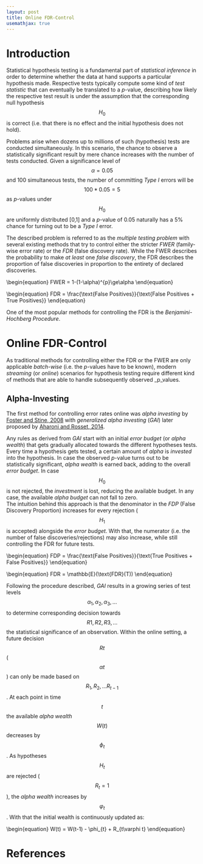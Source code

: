 ```yaml
---
layout: post
title: Online FDR-Control
usemathjax: true
---
```


# Introduction

Statistical hypothesis testing is a fundamental part of _statistical inference_ in order
to determine whether the data at hand supports a particular hypothesis made. Respective tests
typically compute some kind of _test statistic_ that can eventually be translated to a
_p_-value, describing how likely the respective test result is under the assumption that the
corresponding null hypothesis $$H_{\text{0}}$$ is correct (i.e. that there is no effect and the 
initial hypothesis does not hold).

Problems arise when dozens up to millions of such (hypothesis) tests are conducted simultaneously.
In this scenario, the chance to observe a statistically significant result by mere chance increases
with the number of tests conducted. Given a significance level of $$\alpha=0.05$$ and $100$ simultaneous
tests, the number of committing _Type I_ errors will be $$100 * 0.05 = 5$$ as _p_-values under
$$H_{\text{0}}$$ are uniformly distributed [0,1] and a _p_-value of 0.05 naturally has a 5% chance for turning
out to be a _Type I_ error.

The described problem is referred to as the _multiple testing problem_ with several existing methods
that try to control either the stricter _FWER_ (family-wise error rate) or the _FDR_ (false discovery
rate). While the FWER describes the probability to make _at least_ one _false discovery_, the FDR
describes the proportion of false discoveries in proportion to the entirety of declared discoveries.

\begin{equation}
   FWER = 1-(1-\alpha)^{p}\ge\alpha
\end{equation}

\begin{equation}
   FDR = \frac{\text{False Positives}}{\text{False Positives + True Positives}}
\end{equation}

One of the most popular methods for controlling the FDR is the _Benjamini-Hochberg Procedure_.

# Online FDR-Control

As traditional methods for controlling either the FDR or the FWER are only applicable _batch-wise_
(i.e. the _p_-values have to be known), modern _streaming_ (or _online_) scenarios for hypothesis
testing require different kind of methods that are able to handle subsequently observed _p_values.

## Alpha-Investing

The first method for controlling error rates online was _alpha investing_ by
[Foster and Stine, 2008](https://rss.onlinelibrary.wiley.com/doi/abs/10.1111/j.1467-9868.2007.00643.x)
with _generalized alpha investing_ (_GAI_) later proposed by [Aharoni and Rosset, 2014](https://www.jstor.org/stable/24774568).

Any rules as derived from _GAI_ start with an initial _error budget_ (or _alpha wealth_) that gets
gradually allocated towards the different hypotheses tests. Every time a hypothesis gets tested, a
certain amount of _alpha_ is _invested_ into the hypothesis. In case the observed _p_-value turns out
to be statistically significant, _alpha wealth_ is earned back, adding to the overall _error budget_.
In case $$H_{\text{0}}$$ is not rejected, the _investment_ is lost, reducing the available budget.
In any case, the available _alpha budget_ can not fall to zero.<br>
The intuition behind this approach is that the denominator in the _FDP_ (False Discovery Proportion)
increases for every rejection ($$H_{\text{1}}$$ is accepted) alongside the _error budget_. With that,
the numerator (i.e. the number of false discoveries/rejections) may also increase, while still
controlling the FDR for future tests.

\begin{equation}
   FDP = \frac{\text{False Positives}}{\text{True Positives + False Positives}}
\end{equation}

\begin{equation}
   FDR = \mathbb{E}(\text{FDR}(T))
\end{equation}

Following the procedure described, _GAI_ results in a growing series of test levels
$${\alpha_{1}}, {\alpha_{2}}, {\alpha_{3}}, ...$$ to determine corresponding decision
towards $${R{1}}, {R{2}}, {R{3}}, ...$$ the statistical significance of an observation.
Within the online setting, a future decision $${R{t}}$$ ($${\alpha{t}}$$) can only be made
based on $$R_{1}, R_{2}, ... R_{t-1}$$. At each point in time $$t$$ the available _alpha wealth_
$$W(t)$$ decreases by $$\phi_{t}$$. As hypotheses $$H_{t}$$ are rejected ($$R_{t}=1$$),
the _alpha wealth_ increases by $$\varphi_{t}$$. With that the initial wealth is continuously
updated as:

\begin{equation}
   W(t) = W(t-1) - \phi_{t} + R_{t\varphi t}
\end{equation}


# References
